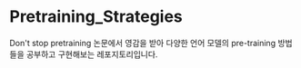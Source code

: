 # Pretraining_Strategies

Don't stop pretraining 논문에서 영감을 받아 다양한 언어 모델의 pre-training 방법들을 공부하고 구현해보는 레포지토리입니다.
